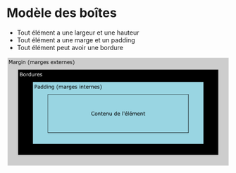 # Modèle des boîtes

- Tout élément a une largeur et une hauteur
- Tout élément a une marge et un padding
- Tout élément peut avoir une bordure

![modèle des boîtes](./model_boxes.png)
